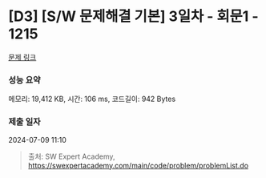 # [D3] [S/W 문제해결 기본] 3일차 - 회문1 - 1215 

[문제 링크](https://swexpertacademy.com/main/code/problem/problemDetail.do?contestProbId=AV14QpAaAAwCFAYi) 

### 성능 요약

메모리: 19,412 KB, 시간: 106 ms, 코드길이: 942 Bytes

### 제출 일자

2024-07-09 11:10



> 출처: SW Expert Academy, https://swexpertacademy.com/main/code/problem/problemList.do